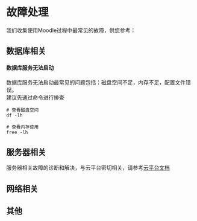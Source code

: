# 故障处理

我们收集使用Moodle过程中最常见的故障，供您参考：

## 数据库相关

#### 数据库服务无法启动

数据库服务无法启动最常见的问题包括：磁盘空间不足，内存不足，配置文件错误。  
建议先通过命令进行排查  

```shell
# 查看磁盘空间
df -lh

# 查看内存使用
free -lh
```
## 服务器相关

服务器相关故障的诊断和解决，与云平台密切相关，请参考[云平台文档](https://support.websoft9.com/docs/faq/zh/tech-instance.html)

## 网络相关

## 其他